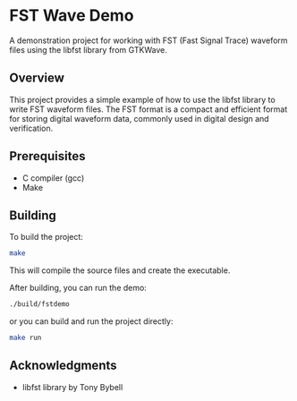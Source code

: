 # FST Wave Demo

A demonstration project for working with FST (Fast Signal Trace) waveform files using the libfst library from GTKWave.

## Overview

This project provides a simple example of how to use the libfst library to write FST waveform files. The FST format is a compact and efficient format for storing digital waveform data, commonly used in digital design and verification.

## Prerequisites

- C compiler (gcc)
- Make

## Building

To build the project:

```bash
make
```

This will compile the source files and create the executable.

After building, you can run the demo:

```bash
./build/fstdemo
```

or you can build and run the project directly:

```bash
make run
```


## Acknowledgments

- libfst library by Tony Bybell 